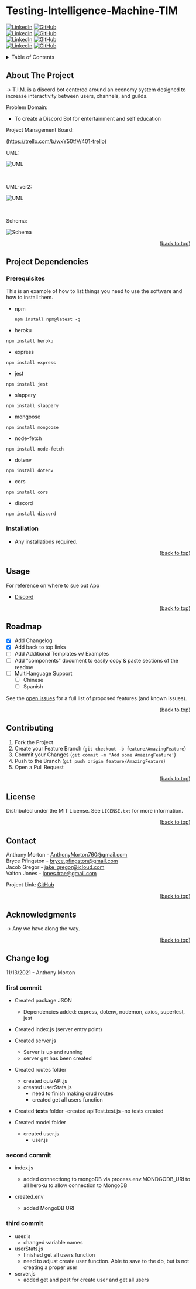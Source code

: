 # Testing-Intelligence-Machine-TIM

<div id="top"></div>

[![LinkedIn][linkedin-shield]][linkedin-url]
[![GitHub][github-shield]][github-url]
<br />
[![LinkedIn][linkedin-shieldanthony]][linkedin-urlanthony]
[![GitHub][github-shieldanthony]][github-urlanthony]
<br />
[![LinkedIn][linkedin-shieldbryce]][linkedin-urlbryce]
[![GitHub][github-shieldbryce]][github-urlbryce]
<br />
[![LinkedIn][linkedin-shieldvalton]][linkedin-urlvalton]
[![GitHub][github-shieldvalton]][github-urlvalton]

<!-- TABLE OF CONTENTS -->
<details>
  <summary>Table of Contents</summary>
  <ol>
    <li>
      <a href="#about-the-project">About The Project</a>
      <ul>
        <li><a href="#built-with">Built With</a></li>
      </ul>
    </li>
    <li>
      <a href="#getting-started">Getting Started</a>
      <ul>
        <li><a href="#prerequisites">Prerequisites</a></li>
        <li><a href="#installation">Installation</a></li>
      </ul>
    </li>
    <li><a href="#usage">Usage</a></li>
    <li><a href="#roadmap">Roadmap</a></li>
    <li><a href="#contributing">Contributing</a></li>
    <li><a href="#license">License</a></li>
    <li><a href="#contact">Contact</a></li>
    <li><a href="#acknowledgments">Acknowledgments</a></li>
  </ol>
</details>

<!-- ABOUT THE PROJECT -->

## About The Project

-> T.I.M. is a discord bot centered around an economy system designed to increase interactivity between users, channels, and guilds.

Problem Domain:

- To create a Discord Bot for entertainment and self education

Project Management Board:

(https://trello.com/b/wxY50tfV/401-trello)

UML:

![UML](./lib/images/TriviaBot-uml.jpg)

<br />

UML-ver2:

![UML](./lib/images/TriviaBot-uml.2.jpg)

<br />

Schema:

![Schema](./lib/images/db_schema.png)

<p align="right">(<a href="#top">back to top</a>)</p>

## Project Dependencies

### Prerequisites

This is an example of how to list things you need to use the software and how to install them.

- npm
  ```
  npm install npm@latest -g
  ```
 - heroku
  ```
  npm install heroku
  ```
 - express
  ```
  npm install express
  ```
 - jest
  ```
  npm install jest
  ```
 - slappery
  ```
  npm install slappery
  ```
 - mongoose
  ```
  npm install mongoose
  ```
 - node-fetch
  ```
  npm install node-fetch
  ```
 - dotenv
  ```
  npm install dotenv
  ```
 - cors
  ```
  npm install cors
  ```
 - discord
  ```
  npm install discord
  ```
### Installation

- Any installations required.

<p align="right">(<a href="#top">back to top</a>)</p>

## Usage

For reference on where to sue out App

- [Discord](https://discord.com)

<p align="right">(<a href="#top">back to top</a>)</p>

<!-- ROADMAP -->

## Roadmap

- [x] Add Changelog
- [x] Add back to top links
- [ ] Add Additional Templates w/ Examples
- [ ] Add "components" document to easily copy & paste sections of the readme
- [ ] Multi-language Support
  - [ ] Chinese
  - [ ] Spanish

See the [open issues](https://github.com/othneildrew/Best-README-Template/issues) for a full list of proposed features (and known issues).

<p align="right">(<a href="#top">back to top</a>)</p>

<!-- CONTRIBUTING -->

## Contributing

1. Fork the Project
2. Create your Feature Branch (`git checkout -b feature/AmazingFeature`)
3. Commit your Changes (`git commit -m 'Add some AmazingFeature'`)
4. Push to the Branch (`git push origin feature/AmazingFeature`)
5. Open a Pull Request

<p align="right">(<a href="#top">back to top</a>)</p>

<!-- LICENSE -->

## License

Distributed under the MIT License. See `LICENSE.txt` for more information.

<p align="right">(<a href="#top">back to top</a>)</p>

<!-- CONTACT -->

## Contact

Anthony Morton - AnthonyMorton760@gmail.com  
Bryce Pfingston - bryce.pfingston@gmail.com  
Jacob Gregor - jake_gregor@icloud.com  
Valton Jones - jones.trae@gmail.com

Project Link: [GitHub](https://github.com/your_username/repo_name)

<p align="right">(<a href="#top">back to top</a>)</p>

<!-- ACKNOWLEDGMENTS -->

## Acknowledgments

-> Any we have along the way.

<p align="right">(<a href="#top">back to top</a>)</p>

<!-- MARKDOWN LINKS & IMAGES -->
<!-- https://www.markdownguide.org/basic-syntax/#reference-style-links -->

[linkedin-shield]: https://img.shields.io/badge/JacobGregor-LinkedIn-black.svg?style=for-the-badge&logo=linkedin&colorB=555
[linkedin-url]: https://linkedin.com/in/jacob-l-gregor
[github-shield]: https://img.shields.io/badge/JacobGregor-GitHub-black.svg?style=for-the-badge&logo=GitHub&colorB=555
[github-url]: https://github.com/JacobGregor
[product-screenshot]: Anthony
[linkedin-shieldanthony]: https://img.shields.io/badge/AnthonyMorton-LinkedIn-black.svg?style=for-the-badge&logo=linkedin&colorB=555
[linkedin-urlanthony]: https://www.linkedin.com/in/anthony-louis-morton/
[github-shieldanthony]: https://img.shields.io/badge/AnthonyMorton-GitHub-black.svg?style=for-the-badge&logo=GitHub&colorB=555
[github-urlanthony]: https://github.com/anthonylouismorton
[product-screenshot]: Bryce
[linkedin-shieldbryce]: https://img.shields.io/badge/BrycePfingston-LinkedIn-black.svg?style=for-the-badge&logo=linkedin&colorB=555
[linkedin-urlbryce]: https://www.linkedin.com/in/bryce-pfingston/
[github-shieldbryce]: https://img.shields.io/badge/BrycePfingston-GitHub-black.svg?style=for-the-badge&logo=GitHub&colorB=555
[github-urlbryce]: https://github.com/bpfingston
[product-screenshot]: Valton
[linkedin-shieldvalton]: https://img.shields.io/badge/ValtonJones-LinkedIn-black.svg?style=for-the-badge&logo=linkedin&colorB=555
[linkedin-urlvalton]: https://www.linkedin.com/in/valton-jones-77482536/
[github-shieldvalton]: https://img.shields.io/badge/ValtonJones-GitHub-black.svg?style=for-the-badge&logo=GitHub&colorB=555
[github-urlvalton]: https://github.com/jones-trae
[product-screenshot]: images/screenshot.png

## Change log

11/13/2021 - Anthony Morton

### first commit

- Created package.JSON

  - Dependencies added: express, dotenv, nodemon, axios, supertest, jest

- Created index.js (server entry point)

- Created server.js

  - Server is up and running
  - server get has been created

- Created routes folder

  - created quizAPI.js
  - created userStats.js
    - need to finish making crud routes
    - created get all users function

- Created **tests** folder
  -created apiTest.test.js
  -no tests created

- Created model folder
  - created user.js
    - user.js

### second commit

- index.js

  - added connectiong to mongoDB via process.env.MONDGODB_URI to all heroku to allow connection to MongoDB

- created.env
  - added MongoDB URI

### third commit

- user.js
  - changed variable names
- userStats.js
  - finished get all users function
  - need to adjust create user function. Able to save to the db, but is not creating a proper user
- server.js
  - added get and post for create user and get all users
